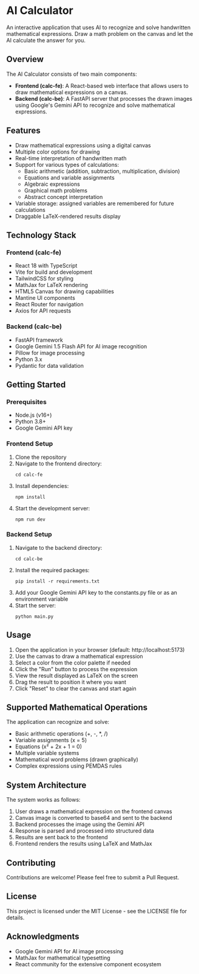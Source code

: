 # AI Calculator

An interactive application that uses AI to recognize and solve handwritten mathematical expressions. Draw a math problem on the canvas and let the AI calculate the answer for you.

## Overview

The AI Calculator consists of two main components:

- **Frontend (calc-fe)**: A React-based web interface that allows users to draw mathematical expressions on a canvas.
- **Backend (calc-be)**: A FastAPI server that processes the drawn images using Google's Gemini API to recognize and solve mathematical expressions.

## Features

- Draw mathematical expressions using a digital canvas
- Multiple color options for drawing
- Real-time interpretation of handwritten math
- Support for various types of calculations:
  - Basic arithmetic (addition, subtraction, multiplication, division)
  - Equations and variable assignments
  - Algebraic expressions
  - Graphical math problems
  - Abstract concept interpretation
- Variable storage: assigned variables are remembered for future calculations
- Draggable LaTeX-rendered results display

## Technology Stack

### Frontend (calc-fe)

- React 18 with TypeScript
- Vite for build and development
- TailwindCSS for styling
- MathJax for LaTeX rendering
- HTML5 Canvas for drawing capabilities
- Mantine UI components
- React Router for navigation
- Axios for API requests

### Backend (calc-be)

- FastAPI framework
- Google Gemini 1.5 Flash API for AI image recognition
- Pillow for image processing
- Python 3.x
- Pydantic for data validation

## Getting Started

### Prerequisites

- Node.js (v16+)
- Python 3.8+
- Google Gemini API key

### Frontend Setup

1. Clone the repository
2. Navigate to the frontend directory:
   ```
   cd calc-fe
   ```
3. Install dependencies:
   ```
   npm install
   ```
4. Start the development server:
   ```
   npm run dev
   ```

### Backend Setup

1. Navigate to the backend directory:
   ```
   cd calc-be
   ```
2. Install the required packages:
   ```
   pip install -r requirements.txt
   ```
3. Add your Google Gemini API key to the constants.py file or as an environment variable
4. Start the server:
   ```
   python main.py
   ```

## Usage

1. Open the application in your browser (default: http://localhost:5173)
2. Use the canvas to draw a mathematical expression
3. Select a color from the color palette if needed
4. Click the "Run" button to process the expression
5. View the result displayed as LaTeX on the screen
6. Drag the result to position it where you want
7. Click "Reset" to clear the canvas and start again

## Supported Mathematical Operations

The application can recognize and solve:

- Basic arithmetic operations (+, -, \*, /)
- Variable assignments (x = 5)
- Equations (x² + 2x + 1 = 0)
- Multiple variable systems
- Mathematical word problems (drawn graphically)
- Complex expressions using PEMDAS rules

## System Architecture

The system works as follows:

1. User draws a mathematical expression on the frontend canvas
2. Canvas image is converted to base64 and sent to the backend
3. Backend processes the image using the Gemini API
4. Response is parsed and processed into structured data
5. Results are sent back to the frontend
6. Frontend renders the results using LaTeX and MathJax

## Contributing

Contributions are welcome! Please feel free to submit a Pull Request.

## License

This project is licensed under the MIT License - see the LICENSE file for details.

## Acknowledgments

- Google Gemini API for AI image processing
- MathJax for mathematical typesetting
- React community for the extensive component ecosystem
